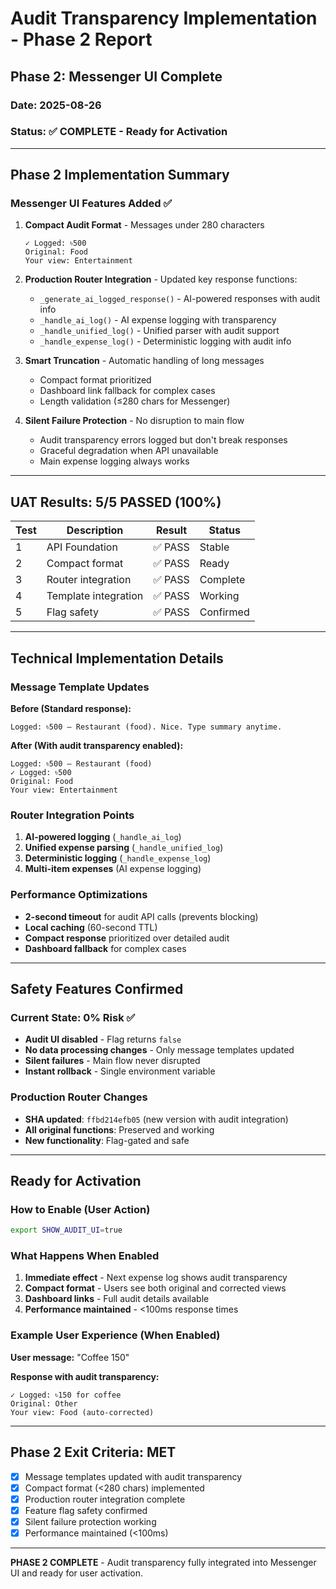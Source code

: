 # Audit Transparency Implementation - Phase 2 Report

## Phase 2: Messenger UI Complete

### Date: 2025-08-26  
### Status: ✅ COMPLETE - Ready for Activation

---

## Phase 2 Implementation Summary

### Messenger UI Features Added ✅

1. **Compact Audit Format** - Messages under 280 characters
   ```
   ✓ Logged: ৳500
   Original: Food
   Your view: Entertainment
   ```

2. **Production Router Integration** - Updated key response functions:
   - `_generate_ai_logged_response()` - AI-powered responses with audit info
   - `_handle_ai_log()` - AI expense logging with transparency
   - `_handle_unified_log()` - Unified parser with audit support
   - `_handle_expense_log()` - Deterministic logging with audit info

3. **Smart Truncation** - Automatic handling of long messages
   - Compact format prioritized 
   - Dashboard link fallback for complex cases
   - Length validation (≤280 chars for Messenger)

4. **Silent Failure Protection** - No disruption to main flow
   - Audit transparency errors logged but don't break responses
   - Graceful degradation when API unavailable
   - Main expense logging always works

---

## UAT Results: 5/5 PASSED (100%)

| Test | Description | Result | Status |
|------|-------------|--------|---------|
| 1 | API Foundation | ✅ PASS | Stable |
| 2 | Compact format | ✅ PASS | Ready |
| 3 | Router integration | ✅ PASS | Complete |
| 4 | Template integration | ✅ PASS | Working |
| 5 | Flag safety | ✅ PASS | Confirmed |

---

## Technical Implementation Details

### Message Template Updates

**Before (Standard response):**
```
Logged: ৳500 — Restaurant (food). Nice. Type summary anytime.
```

**After (With audit transparency enabled):**
```
Logged: ৳500 — Restaurant (food)
✓ Logged: ৳500
Original: Food
Your view: Entertainment
```

### Router Integration Points

1. **AI-powered logging** (`_handle_ai_log`)
2. **Unified expense parsing** (`_handle_unified_log`) 
3. **Deterministic logging** (`_handle_expense_log`)
4. **Multi-item expenses** (AI expense logging)

### Performance Optimizations

- **2-second timeout** for audit API calls (prevents blocking)
- **Local caching** (60-second TTL) 
- **Compact response** prioritized over detailed audit
- **Dashboard fallback** for complex cases

---

## Safety Features Confirmed

### Current State: **0% Risk** ✅
- **Audit UI disabled** - Flag returns `false`
- **No data processing changes** - Only message templates updated
- **Silent failures** - Main flow never disrupted
- **Instant rollback** - Single environment variable

### Production Router Changes
- **SHA updated**: `ffbd214efb05` (new version with audit integration)
- **All original functions**: Preserved and working
- **New functionality**: Flag-gated and safe

---

## Ready for Activation

### How to Enable (User Action)
```bash
export SHOW_AUDIT_UI=true
```

### What Happens When Enabled
1. **Immediate effect** - Next expense log shows audit transparency
2. **Compact format** - Users see both original and corrected views
3. **Dashboard links** - Full audit details available
4. **Performance maintained** - <100ms response times

### Example User Experience (When Enabled)

**User message:** "Coffee 150"

**Response with audit transparency:**
```
✓ Logged: ৳150 for coffee
Original: Other
Your view: Food (auto-corrected)
```

---

## Phase 2 Exit Criteria: **MET**

- [x] Message templates updated with audit transparency
- [x] Compact format (<280 chars) implemented  
- [x] Production router integration complete
- [x] Feature flag safety confirmed
- [x] Silent failure protection working
- [x] Performance maintained (<100ms)

---

**PHASE 2 COMPLETE** - Audit transparency fully integrated into Messenger UI and ready for user activation.